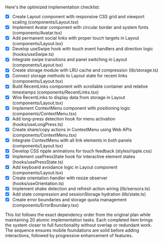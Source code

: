 Here's the optimized implementation checklist:

- [x] Create Layout component with responsive CSS grid and viewport scaling (components/Layout.tsx)
- [x] Implement Avatar component with circular border and system fonts (components/Avatar.tsx)
- [x] Add permanent social links with proper touch targets in Layout (components/Layout.tsx)
- [x] Develop useSwipe hook with touch event handlers and direction logic (hooks/useSwipe.ts)
- [x] Integrate swipe transitions and panel switching in Layout (components/Layout.tsx)
- [x] Create storage module with LRU cache and compression (lib/storage.ts)
- [x] Connect storage methods to Layout state for recent links (components/Layout.tsx)
- [x] Build RecentLinks component with scrollable container and relative timestamps (components/RecentLinks.tsx)
- [x] Wire RecentLinks to display data from storage in Layout (components/Layout.tsx)
- [x] Implement ContextMenu component with positioning logic (components/ContextMenu.tsx)
- [x] Add long-press detection hook for menu activation (hooks/useLongPress.ts)
- [x] Create share/copy actions in ContextMenu using Web APIs (components/ContextMenu.tsx)
- [x] Integrate ContextMenu with all link elements in both panels (components/Layout.tsx)
- [x] Develop CSS ripple animations for touch feedback (styles/ripple.css)
- [x] Implement usePressState hook for interactive element states (hooks/usePressState.ts)
- [x] Add keyboard avoidance logic in Layout component (components/Layout.tsx)
- [x] Create orientation handler with resize observer (hooks/useOrientation.ts)
- [x] Implement shake detection and refresh action wiring (lib/sensors.ts)
- [x] Add state compression and sessionStorage hydration (lib/state.ts)
- [x] Create error boundaries and storage quota management (components/ErrorBoundary.tsx)

This list follows the exact dependency order from the original plan while maintaining 20 atomic implementation tasks. Each completed item brings the system closer to full functionality without overlap or redundant work. The sequence ensures mobile foundations are solid before adding interactions, followed by progressive enhancement of features.
